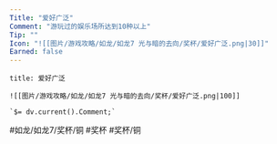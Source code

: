 ```yaml
---
Title: "爱好广泛"
Comment: "游玩过的娱乐场所达到10种以上"
Tip: ""
Icon: "![[图片/游戏攻略/如龙/如龙7 光与暗的去向/奖杯/爱好广泛.png|30]]"
Earned: false
---
```

```ad-common-bronze-trophy
title: 爱好广泛

![[图片/游戏攻略/如龙/如龙7 光与暗的去向/奖杯/爱好广泛.png|100]]

`$= dv.current().Comment;`

```

#如龙/如龙7/奖杯/铜 #奖杯 #奖杯/铜
